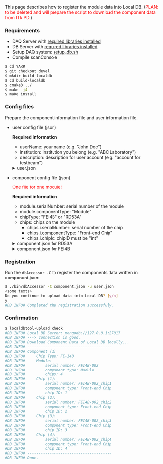 This page describes how to register the module data into Local DB.
(<span style="color:red">PLAN: to be deleted and will prepare the script to download the component data from ITk PD.</span>) <br>

### Requirements

- DAQ Server with [required libraries installed](https://github.com/jlab-hep/Yarr/wiki/Installation)
- DB Server with [required libraries installed](https://github.com/jlab-hep/Yarr/wiki/Installation)
- Setup DAQ system: [setup_db.sh](https://github.com/jlab-hep/Yarr/wiki/Setup-DAQ-Server)
- Compile scanConsole 

```bash
$ cd YARR
$ git checkout devel
$ mkdir build-localdb
$ cd build-localdb
$ cmake3 ../
$ make -j4
$ make install
```

### Config files

Prepare the component information file and user information file.<br>

- user config file (json)

   **Required information**
   - userName: your name (e.g. "John Doe")
   - institution: institution you belong (e.g. "ABC Laboratory")
   - description: description for user account (e.g. "account for testbeam")
 
   <details><summary>user.json</summary><div>
 
   ```json
   {
     "userName": "FIRSTNAME LASTNAME",
     "institution": "INSTITUTION",
     "description": "default"
   } 
   ```
 
   </div></details>

- component config file (json)

   <span style="color:red">One file for one module!</span> 
 
   **Required information**
   - module.serialNumber: serial number of the module
   - module.componentType: "Module"
   - chipType: "FEI4B" or "RD53A"
   - chips: chips on the module
     - chips.i.serialNumber: serial number of the chip
     - chips.i.componentType: "Front-end Chip"
     - chips.i.chipId: chipID must be "int"
 
   <details><summary>component.json for RD53A</summary><div>
 
     ```json
     {
         "module": {
             "serialNumber": "RD53A-001",
             "componentType": "Module"
         },
         "chipType" : "RD53A",
         "chips" : [
             {
                 "serialNumber": "RD53A-001_chip1",
                 "componentType": "Front-end Chip",
                 "chipId": 0
             }
         ]
     }
     ```
 
   </div></details>
 
   <details><summary>component.json for FEI4B</summary><div>
 
     ```json
     {
         "module": {
             "serialNumber": "FEI4B-001",
             "componentType": "Module"
         },
         "chipType" : "FEI4B",
         "chips" : [
             {
                 "serialNumber": "FEI4B-001-chip1",
                 "componentType": "Front-end Chip",
                 "chipId": 1
             },
             {
                 "serialNumber": "FEI4B-001-chip2",
                 "componentType": "Front-end Chip",
                 "chipId": 2
             },
             {
                 "serialNumber": "FEI4B-001-chip3",
                 "componentType": "Front-end Chip",
                 "chipId": 3
             },
             {
                 "serialNumber": "FEI4B-001-chip4",
                 "componentType": "Front-end Chip",
                 "chipId": 4
             }
         ]
     }
     ```
 
   </div></details>

### Registration

Run the `dbAccessor -C` to register the components data written in component.json:

```bash
$ ./bin/dbAccessor -C component.json -u user.json
<some texts>
Do you continue to upload data into Local DB? [y/n]
y
#DB INFO# Completed the registration successfuly.
```

### Confirmation

```bash
$ localdbtool-upload check
#DB INFO# Local DB Server: mongodb://127.0.0.1:27017
#DB INFO# ---> connection is good.
#DB INFO# Download Component Data of Local DB locally...
#DB INFO# --------------------------------------
#DB INFO# Component (1)
#DB INFO#     Chip Type: FE-I4B
#DB INFO#     Module:
#DB INFO#         serial number: FEI4B-002
#DB INFO#         component type: Module
#DB INFO#         chips: 4
#DB INFO#     Chip (1):
#DB INFO#         serial number: FEI4B-002_chip1
#DB INFO#         component type: Front-end Chip
#DB INFO#         chip ID: 1
#DB INFO#     Chip (2):
#DB INFO#         serial number: FEI4B-002_chip2
#DB INFO#         component type: Front-end Chip
#DB INFO#         chip ID: 2
#DB INFO#     Chip (3):
#DB INFO#         serial number: FEI4B-002_chip3
#DB INFO#         component type: Front-end Chip
#DB INFO#         chip ID: 3
#DB INFO#     Chip (4):
#DB INFO#         serial number: FEI4B-002_chip4
#DB INFO#         component type: Front-end Chip
#DB INFO#         chip ID: 4
#DB INFO# --------------------------------------
#DB INFO# Done.
```

